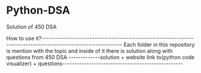 # Python-DSA
Solution of 450 DSA 

How to use it?---------------------------------------------------------------------------------------------------------------
Each folder in this repository is mention with the topic and inside of it there is solution along with questions from 450 DSA
-------------solution + website link to(python code visualizer) + questions--------------------------------------------------

